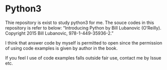 P y t h o n 3 ========================
Thie repository is exist to study python3 for me.
The souce codes in this repository is refer to below:
 “Introducing Python by Bill Lubanovic (O’Reilly). Copyright 2015 Bill Lubanovic, 978-1-449-35936-2.”

I think that answer code by myself is permitted to open since the permission of using code examples is given
by author in the book.

If you feel I use of code examples falls outside fair use, contact me by Issue etc.
